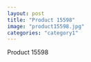 ```yaml
---
layout: post
title: "Product 15598"
image: "product15598.jpg"
categories: "category1"
---
```

Product 15598

